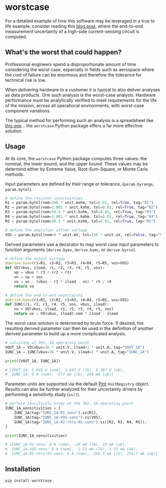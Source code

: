 # worstcase

For a detailed example of how this software may be leveraged in a true to life example, consider reading this [blog post](https://www.osborneee.com/worstcase/), where the end-to-end measurement uncertainty of a high-side current-sensing circuit is computed.

## What's the worst that could happen?

Professional engineers spend a disproportionate amount of time considering the worst case, especially in fields such as aerospace where the cost of failure can be enormous and therefore the tolerance for technical risk is low.

When delivering hardware to a customer it is typical to also deliver analyses as data products. One such analysis is the worst-case analysis. Hardware performance must be analytically verified to meet requirements for the life of the mission, across all operational environments, with worst-case component variations.

The typical method for performing such an analysis is a spreadsheet like [this one](https://docs.google.com/spreadsheets/d/1OWK2Hds00IrvRUNogDVzHMQhLLowioNIzL4SbS0E3kI/edit#gid=0)... the `worstcase` Python package offers a far more effective solution.

## Usage

At its core, the `worstcase` Python package computes three values: the nominal, the lower bound, and the upper bound. These values may be determind either by Extreme Value, Root-Sum-Square, or Monte Carlo methods.

Input parameters are defined by their range or tolerance, (`param.byrange`, `param.bytol`).

```python
# define the resistor uncertainties
R1 = param.bytol(nom=100 * unit.mohm, tol=0.01, rel=True, tag="R1")
R2 = param.bytol(nom=1.001 * unit.kohm, tol=0.01, rel=True, tag="R2")
R3 = param.bytol(nom=50.5 * unit.kohm, tol=0.01, rel=True, tag="R3")
R4 = param.bytol(nom=1.001 * unit.kohm, tol=0.01, rel=True, tag="R4")
R5 = param.bytol(nom=50.5 * unit.kohm, tol=0.01, rel=True, tag="R5")

# define the amplifier offset voltage
VOS = param.bytol(nom=0 * unit.mV, tol=150 * unit.uV, rel=False, tag="VOS")
```

Derived parameters use a decorator to map worst case input parameters to function arguments (`derive.byev`, `derive.bymc`, or `derive.byrss`).

```python
# define the output voltage
@derive.byev(r1=R1, r2=R2, r3=R3, r4=R4, r5=R5, vos=VOS)
def VO(vbus, iload, r1, r2, r3, r4, r5, vos):
    vp = vbus * r3 / (r2 + r3)
    vn = vp + vos
    vo = vn - (vbus - r1 * iload - vn) * r5 / r4
    return vo

# define the end-to-end uncertainty
@derive.byev(r1=R1, r2=R2, r3=R3, r4=R4, r5=R5, vos=VOS)
def IUNC(r1, r2, r3, r4, r5, vos, vbus, iload):
    vo = VO(vbus, iload, r1, r2, r3, r4, r5, vos)
    return vo / VO(vbus, iload).nom * iload - iload
```

The worst case solution is determined by brute force. If desired, the resulting derived parameter can then be used in the definition of another derived parameter to build up a more complicated analysis.

```python
# calculate at 36V, 1A operating point
VOUT_1A = VO(vbus=36 * unit.V, iload=1 * unit.A, tag="VOUT_1A")
IUNC_1A = IUNC(vbus=36 * unit.V, iload=1 * unit.A, tag="IUNC_1A")

print([VOUT_1A, IUNC_1A])

# [VOUT_1A: 5.045 V (nom), 3.647 V (lb), 6.387 V (ub),
#  IUNC_1A: 0 A (nom), -277 mA (lb), 266 mA (ub)]
```

Parameter units are supported via the default [Pint](https://pypi.org/project/Pint/) `UnitRegistry` object. Results can also be further analyzed for their uncertainty drivers by performing a sensitivity study (`ss()`).

```python
# perform sensitivity study at the 36V, 1A operating point
IUNC_1A_sensitivities = [
    IUNC_1A(tag="IUNC_1A-R1-sens").ss(R1),
    IUNC_1A(tag="IUNC_1A-VOS-sens").ss(VOS),
    IUNC_1A(tag="IUNC_1A-R2-thru-R5-sens").ss([R2, R3, R4, R5]),
]

print(IUNC_1A_sensitivities)

# [IUNC_1A-R1-sens: 0 A (nom), -10 mA (lb), 10 mA (ub),
#  IUNC_1A-VOS-sens: 0 A (nom), -1.53 mA (lb), 1.53 mA (ub),
#  IUNC_1A-R2-thru-R5-sens: 0 A (nom), -265.3 mA (lb), 254.7 mA (ub)]
```

## Installation

`pip install worstcase`
